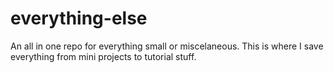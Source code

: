 # everything-else
An all in one repo for everything small or miscelaneous. This is where I save everything from mini projects to tutorial stuff.
